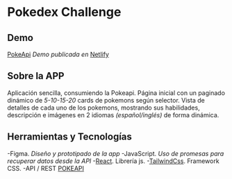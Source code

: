 # Pokedex Challenge

## Demo
[PokeApi](https://pokedex-challenge-sooft.netlify.app/) *Demo publicada en* [Netlify](https://www.netlify.com/)

## Sobre la APP
Aplicación sencilla, consumiendo la Pokeapi.
Página inicial con un paginado dinámico de *5-10-15-20* cards de pokemons según selector.
Vista de detalles de cada uno de los pokemons, mostrando sus habilidades, descripción e imágenes en 2 idiomas *(español/inglés)* de forma dinámica.

## Herramientas y Tecnologías
-Figma. *Diseño y prototipado de la app*
-JavaScript. *Uso de promesas para recuperar datos desde la API*
-[React](https://es.reactjs.org). Librería js.
-[TailwindCss](https://tailwindcss.com). Framework CSS.
-API / REST [POKEAPI](https://pokeapi.co)
